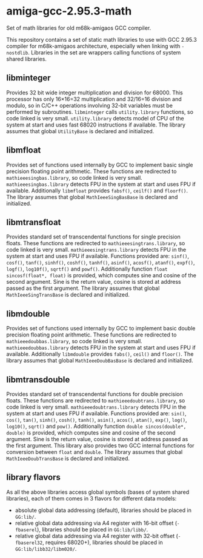 # amiga-gcc-2.95.3-math
Set of math libraries for old m68k-amigaos GCC compiler.

This repository contains a set of static math libraries to use with GCC 2.95.3 compiler for m68k-amigaos architecture, especially when linking with `-nostdlib`. Libraries in the set are wrappers calling functions of system shared libraries.

## libminteger

Provides 32 bit wide integer multiplication and division for 68000. This processor has only 16×16=32 multiplication and 32/16=16 division and modulo, so in C/C++ operations involving 32-bit variables must be performed by subroutines. `libminteger` calls `utility.library` functions, so code linked is very small. `utility.library` detects model of CPU of the system at start and uses fast 68020 instructions if available. The library assumes that global `UtilityBase` is declared and initialized.

## libmfloat

Provides set of functions used internally by GCC to implement basic single precision floating point arithmetic. These functions are redirected to `mathieeesingbas.library`, so code linked is very small. `mathieeesingbas.library` detects FPU in the system at start and uses FPU if available. Additionally `libmfloat` provides `fabsf()`, `ceilf()` and `floorf()`. The library assumes that global `MathIeeeSingBasBase` is declared and initialized.

## libmtransfloat

Provides standard set of transcendental functions for single precision floats. These functions are redirected to `mathieeesingtrans.library`, so code linked is very small. `mathieeesingtrans.library` detects FPU in the system at start and uses FPU if available. Functions provided are: `sinf()`, `cosf()`, `tanf()`, `sinhf()`, `coshf()`, `tanhf()`, `asinf()`, `acosf()`, `atanf()`, `expf()`, `logf()`, `log10f()`, `sqrtf()` and `powf()`. Additionally function `float sincosf(float*, float)` is provided, which computes sine and cosine of the second argument. Sine is the return value, cosine is stored at address passed as the first argument. The library assumes that global `MathIeeeSingTransBase` is declared and initialized.

## libmdouble

Provides set of functions used internally by GCC to implement basic double precision floating point arithmetic. These functions are redirected to `mathieeedoubbas.library`, so code linked is very small. `mathieeedoubbas.library` detects FPU in the system at start and uses FPU if available. Additionally `libmdouble` provides `fabs()`, `ceil()` and `floor()`. The library assumes that global `MathIeeeDoubBasBase` is declared and initialized.

## libmtransdouble

Provides standard set of transcendental functions for double precision floats. These functions are redirected to `mathieeedoubtrans.library`, so code linked is very small. `mathieeedoubtrans.library` detects FPU in the system at start and uses FPU if available. Functions provided are: `sin()`, `cos()`, `tan()`, `sinh()`, `cosh()`, `tanh()`, `asin()`, `acos()`, `atan()`, `exp()`, `log()`, `log10()`, `sqrt()` and `pow()`. Additionally function `double sincos(double*, double)` is provided, which computes sine and cosine of the second argument. Sine is the return value, cosine is stored at address passed as the first argument. This library also provides two GCC internal functions for conversion between `float` and `double`. The library assumes that global `MathIeeeDoubTransBase` is declared and initialized.

## library flavors

As all the above libraries access global symbols (bases of system shared libraries), each of them comes in 3 flavors for different data models:
* absolute global data addressing (default), libraries should be placed in `GG:lib/`.
* relative global data addressing via A4 register with 16-bit offset (`-fbaserel`), libraries should be placed in `GG:lib/libb/`.
* relative global data addressing via A4 register with 32-bit offset (`-fbaserel32`, requires 68020+), libraries should be placed in  `GG:lib/libb32/libm020/`.

